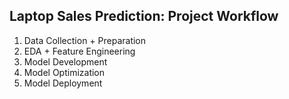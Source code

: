 ## Laptop Sales Prediction: Project Workflow

1. Data Collection + Preparation
2. EDA + Feature Engineering
3. Model Development
4. Model Optimization
5. Model Deployment
